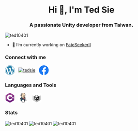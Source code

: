 <h1 align="center">Hi 👋, I'm Ted Sie</h1>
<h3 align="center">A passionate Unity developer from Taiwan.</h3>

<p align="left"> <img src="https://komarev.com/ghpvc/?username=ted10401&label=Profile%20views&color=0e75b6&style=flat" alt="ted10401" /> </p>

- 🔭 I’m currently working on [FateSeekerII](https://store.steampowered.com/app/1559390/_/)

<h3 align="left">Connect with me</h3>
<p align="left">
<a href="https://tedsieblog.wordpress.com/" target="blank"><img align="center" src="./Icons/wordpress.png" alt="tedsie" height="32" /></a>&nbsp;&nbsp;
<a href="https://linkedin.com/in/tedsie" target="blank"><img align="center" src="./Icons/linkedin.png" alt="tedsie" height="32" /></a>&nbsp;&nbsp;
<a href="https://fb.com/tedsieblog" target="blank"><img align="center" src="./Icons/facebook.png" alt="tedsieblog" height="32" /></a>
</p>

<h3 align="left">Languages and Tools</h3>
<p align="left">
<a href="https://www.w3schools.com/cs/" target="blank"><img align="center" src="./Icons/csharp.png" alt="csharp" height="32"/></a>&nbsp;&nbsp;
<a href="https://www.jenkins.io" target="blank"> <img align="center" src="./Icons/jenkins.png" alt="jenkins" height="32"/></a>&nbsp;&nbsp;
<a href="https://unity.com/" target="blank"> <img align="center" src="./Icons/unity.png" alt="unity" height="32"/></a>
</p>

<h3 align="left">Stats</h3>
<img align="center" src="https://github-readme-stats.vercel.app/api/top-langs?username=ted10401&show_icons=true&locale=en&layout=compact" alt="ted10401" />
<img align="center" src="https://github-readme-stats.vercel.app/api?username=ted10401&show_icons=true&locale=en" alt="ted10401" />
<img align="center" src="https://github-readme-streak-stats.herokuapp.com/?user=ted10401&" alt="ted10401" />

<!--
**ted10401/ted10401** is a ✨ _special_ ✨ repository because its `README.md` (this file) appears on your GitHub profile.

Here are some ideas to get you started:

- 🔭 I’m currently working on ...
- 🌱 I’m currently learning ...
- 👯 I’m looking to collaborate on ...
- 🤔 I’m looking for help with ...
- 💬 Ask me about ...
- 📫 How to reach me: ...
- 😄 Pronouns: ...
- ⚡ Fun fact: ...
-->

